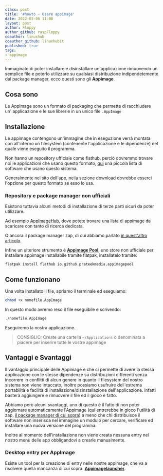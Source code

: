 ```yaml
---
class: post
title: '#howto - Usare appimage'
date: 2022-05-06 11:00 
layout: post
author: Floppy
author_github: raspFloppy
coauthor: linuxhub
coauthor_github: linuxhubit
published: true
tags:
- appimage
---
```


Immaginate di poter installare e disinstallare un'applicazione rimuovendo un semplice file e poterlo utilizzare su qualsiasi distribuzione indipendetemente dal package manager, ecco questi sono gli **Appimage**.

## Cosa sono
Le AppImage sono un formato di packaging che permette di racchiudere un' applicazione e le sue librerie in un unico file `.AppImage`

## Installazione
Le appimage contengono un'immagine che in eseguzione verrà montata con all'interno un filesystem (contenente l'applicazione e le dipendenze) nel quale viene eseguito il programma.

Non hanno un repository ufficiale come flathub, perciò dovremmo trovare noi le applicazioni che usano questo formato, [qui](https://appimage.github.io/apps/) una piccola lista di software che usano questo sistema. 

Generalmente nel sito dell'app, nella sezione download dovrebbe esserci l'opzione per questo formato se esso lo usa.

### Repository e package manager non ufficiali

Esistono tuttavia alcuni metodi di installazione di terze parti sicuri da poter utilizzare. 

Ad esempio [AppImageHub](https://www.appimagehub.com), dove potete trovare una lista di appimage da scaricare con tanto di ricerca dedicata. 

O ancora il package manager zap, di cui abbiamo parlato [in quest'altro articolo](https://linuxhub.it/articles/howto-installazione-ed-utilizzo-di-zap-gestore-pacchetti-per-appimage/).

Infine un ulteriore strumento è **[Appimage Pool](https://github.com/prateekmedia/appimagepool)**, uno store non ufficiale per installare appimage installabile tramite flatpak, installatelo tramite: 

```bash
flatpak install flathub io.github.prateekmedia.appimagepool
```

## Come funzionano

Una volta installato il file, apriamo il terminale ed eseguiamo:
```bash
chmod +x nomefile.AppImage
```

In questo modo avremo reso il file eseguibile e scrivendo:

```bash
./nomefile.AppImage
```
Eseguiremo la nostra applicazione.

> CONSIGLIO:
> Create una cartella `~/Applications` o denominata a piacere per inserire tutte le vostre appimage


## Vantaggi e Svantaggi
Il vantaggio principale delle Appimage è che ci permette di avere la stessa applicazione con le stesse dipendenze su distribuzioni differenti senza incorrere in conflitti di alcun genere in quanto il filesystem del nostro sistema non viene intaccato, inoltre possiamo usufruire dell'estrema portabilità e facilità di installazione/disinstallazione dell'applicazione. Infatti basterà aggiungere e rimuovere il file ed il gioco è fatto.

Abbiamo però alcuni svantaggi, uno di questo è il fatto di non poter aggiornare automaticamente l'Appimage (qui entrerebbe in gioco l'utilità di zap, [il package manager di cui sopra](#Repository-e-package-manager-non-ufficiali)) a meno che chi distribuisce il software non inserisca nel immagine un modulo per cercare, verificare ed installare una nuova versione del programma.

Inoltre al momento dell'installazione non viene creata nessuna entry nel nostro menù delle app obbligandovi a crearle manualmente. 

### Desktop entry per AppImage
Esiste un tool per la creazione di entry nelle nostre appimage, che va a risolvere quella mancanza di cui sopra: **[Appimagelauncher](https://github.com/TheAssassin/AppImageLauncher)**.

